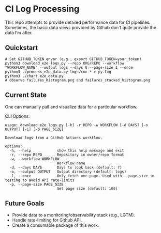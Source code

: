# CI Log Processing

This repo attempts to provide detailed performance data for CI pipelines.
Sometimes, the basic data views provided by Github don't quite provide the data I'm after.

## Quickstart

```
# Set GITHUB_TOKEN envar (e.g., export GITHUB_TOKEN=your_token)
python3 download_e2e_logs.py --repo ORG/REPO --workflow "WORKFLOW_NAME" --output logs --days 0 --page-size 1 --once
python3 ./process_e2e_data.py logs/run-* > py.log
python3 ./chart_e2e_data.py 
# Observe failures_histogram.png and failures_stacked_histogram.png
```

## Current State

One can manually pull and visualize data for a particular workflow.

CLI Options:

```
usage: download_e2e_logs.py [-h] -r REPO -w WORKFLOW [-d DAYS] [-o OUTPUT] [-1] [-p PAGE_SIZE]

Download logs from a GitHub Actions workflow.

options:
  -h, --help            show this help message and exit
  -r, --repo REPO       Repository in owner/repo format
  -w, --workflow WORKFLOW
                        Workflow name
  -d, --days DAYS       Days to look back (default: 7)
  -o, --output OUTPUT   Output directory (default: logs)
  -1, --once            Only fetch one page. Used with --page-size in testing to avoid API rate-limits
  -p, --page-size PAGE_SIZE
                        Set page size (default: 100)
```

## Future Goals

* Provide data to a monitoring/observability stack (e.g., LGTM).
* Handle rate-limiting for Github API.
* Create a consumable package of this work.